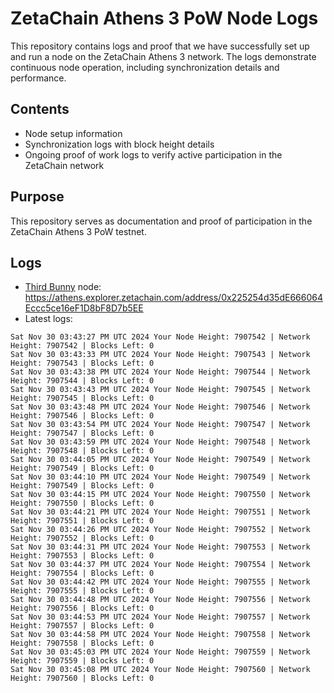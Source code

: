 # ZetaChain Athens 3 PoW Node Logs
This repository contains logs and proof that we have successfully set up and run a node on the ZetaChain Athens 3 network. The logs demonstrate continuous node operation, including synchronization details and performance.

## Contents
- Node setup information
- Synchronization logs with block height details
- Ongoing proof of work logs to verify active participation in the ZetaChain network

## Purpose
This repository serves as documentation and proof of participation in the ZetaChain Athens 3 PoW testnet.

## Logs

- [Third Bunny](https://thirdbunny.xyz/) node: https://athens.explorer.zetachain.com/address/0x225254d35dE666064Eccc5ce16eF1D8bF8D7b5EE
- Latest logs:
```
Sat Nov 30 03:43:27 PM UTC 2024 Your Node Height: 7907542 | Network Height: 7907542 | Blocks Left: 0
Sat Nov 30 03:43:33 PM UTC 2024 Your Node Height: 7907543 | Network Height: 7907543 | Blocks Left: 0
Sat Nov 30 03:43:38 PM UTC 2024 Your Node Height: 7907544 | Network Height: 7907544 | Blocks Left: 0
Sat Nov 30 03:43:43 PM UTC 2024 Your Node Height: 7907545 | Network Height: 7907545 | Blocks Left: 0
Sat Nov 30 03:43:48 PM UTC 2024 Your Node Height: 7907546 | Network Height: 7907546 | Blocks Left: 0
Sat Nov 30 03:43:54 PM UTC 2024 Your Node Height: 7907547 | Network Height: 7907547 | Blocks Left: 0
Sat Nov 30 03:43:59 PM UTC 2024 Your Node Height: 7907548 | Network Height: 7907548 | Blocks Left: 0
Sat Nov 30 03:44:05 PM UTC 2024 Your Node Height: 7907549 | Network Height: 7907549 | Blocks Left: 0
Sat Nov 30 03:44:10 PM UTC 2024 Your Node Height: 7907549 | Network Height: 7907549 | Blocks Left: 0
Sat Nov 30 03:44:15 PM UTC 2024 Your Node Height: 7907550 | Network Height: 7907550 | Blocks Left: 0
Sat Nov 30 03:44:21 PM UTC 2024 Your Node Height: 7907551 | Network Height: 7907551 | Blocks Left: 0
Sat Nov 30 03:44:26 PM UTC 2024 Your Node Height: 7907552 | Network Height: 7907552 | Blocks Left: 0
Sat Nov 30 03:44:31 PM UTC 2024 Your Node Height: 7907553 | Network Height: 7907553 | Blocks Left: 0
Sat Nov 30 03:44:37 PM UTC 2024 Your Node Height: 7907554 | Network Height: 7907554 | Blocks Left: 0
Sat Nov 30 03:44:42 PM UTC 2024 Your Node Height: 7907555 | Network Height: 7907555 | Blocks Left: 0
Sat Nov 30 03:44:48 PM UTC 2024 Your Node Height: 7907556 | Network Height: 7907556 | Blocks Left: 0
Sat Nov 30 03:44:53 PM UTC 2024 Your Node Height: 7907557 | Network Height: 7907557 | Blocks Left: 0
Sat Nov 30 03:44:58 PM UTC 2024 Your Node Height: 7907558 | Network Height: 7907558 | Blocks Left: 0
Sat Nov 30 03:45:03 PM UTC 2024 Your Node Height: 7907559 | Network Height: 7907559 | Blocks Left: 0
Sat Nov 30 03:45:08 PM UTC 2024 Your Node Height: 7907560 | Network Height: 7907560 | Blocks Left: 0
```
